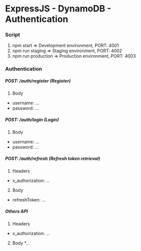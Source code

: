 # ExpressJS - DynamoDB - Authentication

### Script
1. npm start => Development environment, PORT: 4001
2. npm run staging => Staging environment, PORT: 4002
3. npm run production => Production environment, PORT: 4003

### Authentication
##### POST: /auth/register (Register)
1. Body
* username: ...
* password: ...
##### POST: /auth/login (Login)
1. Body
* username: ...
* password: ...
##### POST: /auth/refresh (Refresh token retrieval)
1. Headers
* x_authorization: ...
2. Body
* refreshToken: ...
##### Others API
1. Headers
* x_authorization: ...
2. Body
*...